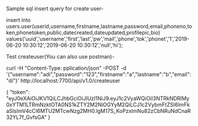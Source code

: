 
Sample sql insert query for create user-

insert into users.user(userid,username,firstname,lastname,password,email,phoneno,token,phonetoken,public,datecreated,dateupdated,profilepic,bio) 
values('uuid','username','first','last','pw','mail','phone','tok','phonet','1','2019-06-20 10:30:12','2019-06-20 10:30:12','null','hi');    

Test createuser(You can also use postman)-

curl -H "Content-Type: pplication/json" -POST -d '{"username":"adi","password":"123","firstname":"a","lastname":"b","email":"di"}' http://localhost:7700/api/v1.0/createuser

{
    "token": "eyJ0eXAiOiJKV1QiLCJhbGciOiJIUzI1NiJ9.eyJ1c2VyaWQiOiI3NTRkNDRlMy0xYTM1LTRmNzktOTA0NS1kZTY2M2NiOGYyM2QiLCJ1c2VybmFtZSI6ImFkaSIsImV4cCI6MTU2MTcwNzg2MH0.lgM17S_KoPzxlmNu82zCbNRuNdCnaR32YL7f_GvfsGA"
}